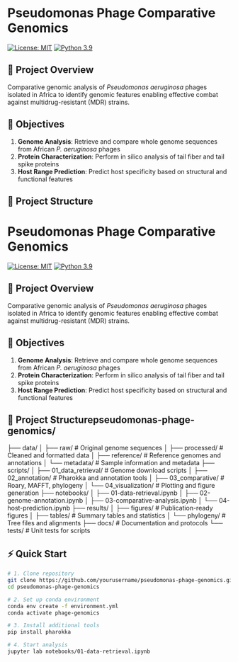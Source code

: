 # Pseudomonas Phage Comparative Genomics

[![License: MIT](https://img.shields.io/badge/License-MIT-yellow.svg)](https://opensource.org/licenses/MIT)
[![Python 3.9](https://img.shields.io/badge/python-3.9-blue.svg)](https://www.python.org/downloads/release/python-390/)

## 🎯 Project Overview
Comparative genomic analysis of *Pseudomonas aeruginosa* phages isolated in Africa to identify genomic features enabling effective combat against multidrug-resistant (MDR) strains.

## 🎯 Objectives
1. **Genome Analysis**: Retrieve and compare whole genome sequences from African *P. aeruginosa* phages
2. **Protein Characterization**: Perform in silico analysis of tail fiber and tail spike proteins
3. **Host Range Prediction**: Predict host specificity based on structural and functional features

## 📁 Project Structure
# Pseudomonas Phage Comparative Genomics

[![License: MIT](https://img.shields.io/badge/License-MIT-yellow.svg)](https://opensource.org/licenses/MIT)
[![Python 3.9](https://img.shields.io/badge/python-3.9-blue.svg)](https://www.python.org/downloads/release/python-390/)

## 🎯 Project Overview
Comparative genomic analysis of *Pseudomonas aeruginosa* phages isolated in Africa to identify genomic features enabling effective combat against multidrug-resistant (MDR) strains.

## 🎯 Objectives
1. **Genome Analysis**: Retrieve and compare whole genome sequences from African *P. aeruginosa* phages
2. **Protein Characterization**: Perform in silico analysis of tail fiber and tail spike proteins
3. **Host Range Prediction**: Predict host specificity based on structural and functional features

## 📁 Project Structurepseudomonas-phage-genomics/
├── data/
│   ├── raw/                    # Original genome sequences
│   ├── processed/              # Cleaned and formatted data
│   ├── reference/              # Reference genomes and annotations
│   └── metadata/               # Sample information and metadata
├── scripts/
│   ├── 01_data_retrieval/      # Genome download scripts
│   ├── 02_annotation/          # Pharokka and annotation tools
│   ├── 03_comparative/         # Roary, MAFFT, phylogeny
│   └── 04_visualization/       # Plotting and figure generation
├── notebooks/
│   ├── 01-data-retrieval.ipynb
│   ├── 02-genome-annotation.ipynb
│   ├── 03-comparative-analysis.ipynb
│   └── 04-host-prediction.ipynb
├── results/
│   ├── figures/                # Publication-ready figures
│   ├── tables/                 # Summary tables and statistics
│   └── phylogeny/              # Tree files and alignments
├── docs/                       # Documentation and protocols
└── tests/                      # Unit tests for scripts
## ⚡ Quick Start
```bash
# 1. Clone repository
git clone https://github.com/yourusername/pseudomonas-phage-genomics.git
cd pseudomonas-phage-genomics

# 2. Set up conda environment
conda env create -f environment.yml
conda activate phage-genomics

# 3. Install additional tools
pip install pharokka

# 4. Start analysis
jupyter lab notebooks/01-data-retrieval.ipynb
